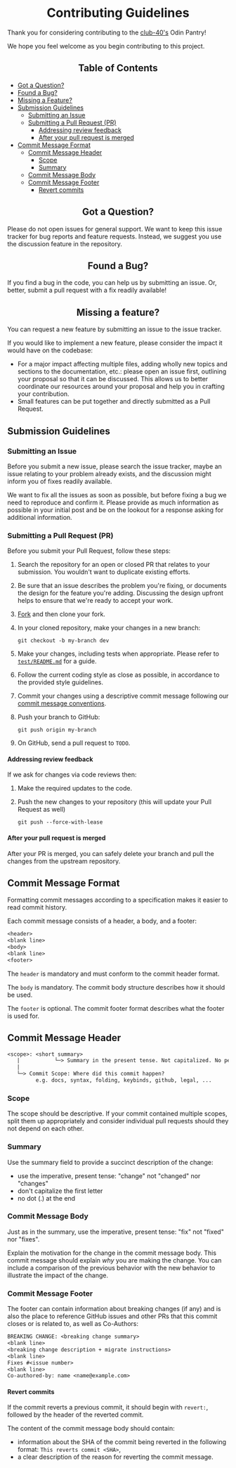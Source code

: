 <h1 align="center">Contributing Guidelines</h1>

Thank you for considering contributing to the [club-40's](https://github.com/club-40) Odin Pantry!

We hope you feel welcome as you begin contributing to this project.

<h2 align="center">Table of Contents</h2>

- [Got a Question?](#got-a-question)
- [Found a Bug?](#found-a-bug)
- [Missing a Feature?](#missing-a-feature)
- [Submission Guidelines](#submission-guidelines)
  - [Submitting an Issue](#submitting-an-issue)
  - [Submitting a Pull Request (PR)](#submitting-a-pull-request-pr)
    - [Addressing review feedback](#addressing-review-feedback)
    - [After your pull request is merged](#after-your-pull-request-is-merged)
- [Commit Message Format](#commit-message-format)
  - [Commit Message Header](#commit-message-header)
    - [Scope](#scope)
    - [Summary](#summary)
  - [Commit Message Body](#commit-message-body)
  - [Commit Message Footer](#commit-message-footer)
    - [Revert commits](#revert-commits)

<h2 align="center">Got a Question?</h2>

Please do not open issues for general support. We want to keep this issue tracker for bug reports and feature requests. Instead, we suggest you use the discussion feature in the repository.

<h2 align="center">Found a Bug?</h2>

If you find a bug in the code, you can help us by submitting an issue. Or, better, submit a pull request with a fix readily available!

<h2 align="center">Missing a feature?</h2>

You can request a new feature by submitting an issue to the issue tracker.

If you would like to implement a new feature, please consider the impact it would have on the codebase:

- For a major impact affecting multiple files, adding wholly new topics and sections to the documentation, etc.: please open an issue first, outlining your proposal so that it can be discussed. This allows us to better coordinate our resources around your proposal and help you in crafting your contribution.
- Small features can be put together and directly submitted as a Pull Request.

## Submission Guidelines

### Submitting an Issue

Before you submit a new issue, please search the issue tracker, maybe an issue relating to your problem already exists, and the discussion might inform you of fixes readily available.

We want to fix all the issues as soon as possible, but before fixing a bug we need to reproduce and confirm it. Please provide as much information as possible in your initial post and be on the lookout for a response asking for additional information.

### Submitting a Pull Request (PR)

Before you submit your Pull Request, follow these steps:

1. Search the repository for an open or closed PR that relates to your submission.
   You wouldn't want to duplicate existing efforts.
2. Be sure that an issue describes the problem you're fixing, or documents the design for the feature you're adding.
   Discussing the design upfront helps to ensure that we're ready to accept your work.
3. [Fork](https://github.com/Club-40/odins-pantry) and then clone your fork.
4. In your cloned repository, make your changes in a new branch:

    ```shell
    git checkout -b my-branch dev
    ```

5. Make your changes, including tests when appropriate. Please refer to [`test/README.md`](TODO ) for a guide.

6. Follow the current coding style as close as possible, in accordance to the provided style guidelines.
7. Commit your changes using a descriptive commit message following our [commit message conventions](TODO).
8. Push your branch to GitHub:

   ```shell
   git push origin my-branch
   ```
9. On GitHub, send a pull request to `TODO`.

#### Addressing review feedback

If we ask for changes via code reviews then:

1. Make the required updates to the code.
2. Push the new changes to your repository (this will update your Pull Request as well)

   ```shell
   git push --force-with-lease
   ```

#### After your pull request is merged

After your PR is merged, you can safely delete your branch and pull the changes from the upstream repository.

## Commit Message Format

Formatting commit messages according to a specification makes it easier to read commit history.

Each commit message consists of a header, a body, and a footer:

```txt
<header>
<blank line>
<body>
<blank line>
<footer>
```

The `header` is mandatory and must conform to the commit header format.

The `body` is mandatory. The commit body structure describes how it should be used.

The `footer` is optional. The commit footer format describes what the footer is used for.

## Commit Message Header

```txt
<scope>: <short summary>
   |           └─> Summary in the present tense. Not capitalized. No period at the end.
   |
   └─> Commit Scope: Where did this commit happen?
         e.g. docs, syntax, folding, keybinds, github, legal, ...
```

### Scope

The scope should be descriptive. If your commit contained multiple scopes, split them up appropriately and consider individual pull requests should they not depend on each other.

### Summary

Use the summary field to provide a succinct description of the change:

- use the imperative, present tense: "change" not "changed" nor "changes"
- don't capitalize the first letter
- no dot (.) at the end

### Commit Message Body

Just as in the summary, use the imperative, present tense: "fix" not "fixed" nor "fixes".

Explain the motivation for the change in the commit message body.
This commit message should explain _why_ you are making the change.
You can include a comparison of the previous behavior with the new behavior to illustrate the impact of the change.

### Commit Message Footer

The footer can contain information about breaking changes (if any) and is also the place to reference GitHub issues and other PRs that this commit closes or is related to, as well as Co-Authors:

```txt
BREAKING CHANGE: <breaking change summary>
<blank line>
<breaking change description + migrate instructions>
<blank line>
Fixes #<issue number>
<blank line>
Co-authored-by: name <name@example.com>
```

#### Revert commits

If the commit reverts a previous commit, it should begin with `revert:`, followed by the header of the reverted commit.

The content of the commit message body should contain:

- information about the SHA of the commit being reverted in the following format: `This reverts commit <SHA>`,
- a clear description of the reason for reverting the commit message.
